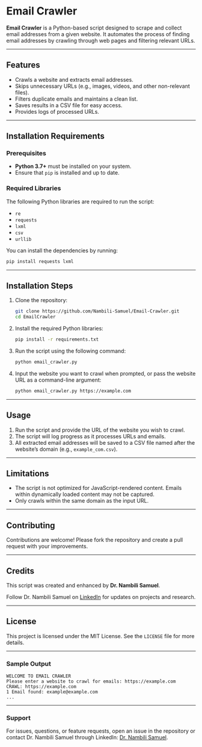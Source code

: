 
# Email Crawler

**Email Crawler** is a Python-based script designed to scrape and collect email addresses from a given website. 
It automates the process of finding email addresses by crawling through web pages and filtering relevant URLs. 

---

## Features

- Crawls a website and extracts email addresses.
- Skips unnecessary URLs (e.g., images, videos, and other non-relevant files).
- Filters duplicate emails and maintains a clean list.
- Saves results in a CSV file for easy access.
- Provides logs of processed URLs.

---

## Installation Requirements

### Prerequisites

- **Python 3.7+** must be installed on your system.
- Ensure that `pip` is installed and up to date.

### Required Libraries

The following Python libraries are required to run the script:
- `re`
- `requests`
- `lxml`
- `csv`
- `urllib`

You can install the dependencies by running:

```bash
pip install requests lxml
```

---

## Installation Steps

1. Clone the repository:

    ```bash
    git clone https://github.com/Nambili-Samuel/Email-Crawler.git
    cd EmailCrawler
    ```

2. Install the required Python libraries:

    ```bash
    pip install -r requirements.txt
    ```

3. Run the script using the following command:

    ```bash
    python email_crawler.py
    ```

4. Input the website you want to crawl when prompted, or pass the website URL as a command-line argument:

    ```bash
    python email_crawler.py https://example.com
    ```

---

## Usage

1. Run the script and provide the URL of the website you wish to crawl.
2. The script will log progress as it processes URLs and emails.
3. All extracted email addresses will be saved to a CSV file named after the website’s domain (e.g., `example_com.csv`).

---

## Limitations

- The script is not optimized for JavaScript-rendered content. Emails within dynamically loaded content may not be captured.
- Only crawls within the same domain as the input URL.

---

## Contributing

Contributions are welcome! Please fork the repository and create a pull request with your improvements.

---

## Credits

This script was created and enhanced by **Dr. Nambili Samuel**.  

Follow Dr. Nambili Samuel on [LinkedIn](https://www.linkedin.com/in/nambilisamuel/) for updates on projects and research.

---

## License

This project is licensed under the MIT License. See the `LICENSE` file for more details.

---

### Sample Output
```
WELCOME TO EMAIL CRAWLER
Please enter a website to crawl for emails: https://example.com
CRAWL: https://example.com
1 Email found: example@example.com
...
```

---

### Support

For issues, questions, or feature requests, open an issue in the repository or contact Dr. Nambili Samuel through LinkedIn: [Dr. Nambili Samuel](https://www.linkedin.com/in/nambilisamuel/).
